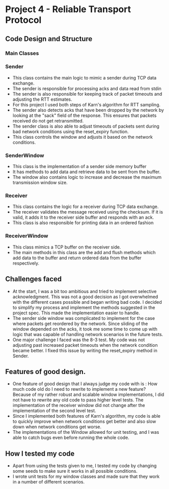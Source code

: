 # Project 4 - Reliable Transport Protocol

## Code Design and Structure

### Main Classes

### Sender

- This class contains the main logic to mimic a sender during TCP data exchange.
- The sender is responsible for processing acks and data read from stdin
- The sender is also responsible for keeping track of packet timeouts and 
adjusting the RTT estimates.
- For this project I used both steps of Karn's algorithm for RTT sampling.
- The sender also detects acks that have been dropped by the network by 
looking at the "sack" field of the response. This ensures that packets received do not get retransmitted.
- The sender class is also able to adjust timeouts of packets sent during bad network conditions using
the reset_expiry function.
- This class controls the window and adjusts it based on the network conditions.

### SenderWindow

- This class is the implementation of a sender side memory buffer
- It has methods to add data and retrieve data to be sent from the buffer.
- The window also contains logic to increase and decrease the maximum transmission window size.

### Receiver

- This class contains the logic for a receiver during TCP data exchange.
- The receiver validates the message received using the checksum. If it is valid, it adds it to the
receiver side buffer and responds with an ack.
- This class is also responsible for printing data in an ordered fashion

### ReceiverWindow

- This class mimics a TCP buffer on the receiver side.
- The main methods in this class are the add and flush methods which add data to the buffer and return
ordered data from the buffer respectively.

## Challenges faced

- At the start, I was a bit too ambitious and tried to implement selective acknowledgment. This was not a good decision
as I got overwhelmed with the different cases possible and began writing bad code. I decided to simplify my process and
implement the methods suggested in the project spec. This made the implementation easier to handle.
- The sender side window was complicated to implement for the case where packets get reordered by the network. Since
sliding of the window depended on the acks, it took me some time to come up with logic that was capable of handling network
scenarios in the future tests.
- One major challenge I faced was the 8-3 test. My code was not adjusting past increased packet timeouts when the network condition
became better. I fixed this issue by writing the reset_expiry method in Sender.

## Features of good design.
- One feature of good design that I always judge my code with is : How much code old do I need to rewrite to implement a new feature?
Because of my rather robust and scalable window implementations, I did not have to rewrite any old code to pass higher level tests.
The implementation of the receiver window did not change after the implementation of the second level test.
- Since I implemented both features of Karn's algorithm, my code is able to quickly improve when network conditions get better
and also slow down when network conditions get worse.
- The implementations of the Window allowed for unit testing, and I was able to catch bugs even before running the whole code.

## How I tested my code
- Apart from using the tests given to me, I tested my code by changing some seeds to make sure it works in all
possible conditions.
- I wrote unit tests for my window classes and made sure that they work in a number of different scenarios.